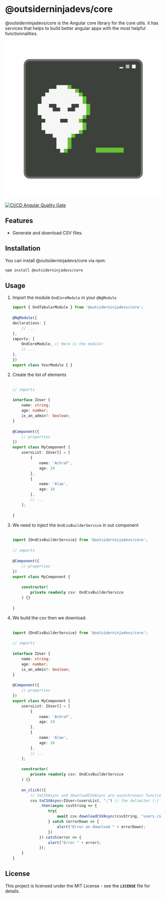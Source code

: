 # @outsiderninjadevs/core

@outsiderninjadevs/core is the Angular core library for the core utils. it has services that helps to build better angular apps with the most helpful functionnalities.

![@outsiderninjadevs/core logo](assets/ond-logo.png)

[![CI/CD Angular Quality Gate](https://github.com/achrafmataich/ond-core/actions/workflows/quality.yml/badge.svg)](https://github.com/achrafmataich/ond-core/actions/workflows/quality.yml)

## Features

- Generate and download CSV files.

## Installation

You can install @outsiderninjadevs/core via npm:

```bash
npm install @outsiderninjadevs/core
```

## Usage

1. Import the module `OndCoreModule` in your `@NgModule`

    ```ts
    import { OndTabularModule } from '@outsiderninjadevs/core';

    @NgModule({
    declarations: [
        // ...
    ],
    imports: [
        OndCoreModule, // Here is the module!
        // ...
    ],
    })
    export class YourModule { }
    ```

2. Create the list of elements

    ```ts

    // imports

    interface IUser {
        name: string;
        age: number;
        is_an_admin?: boolean;
    }

    @Component({
        // properties
    })
    export class MyComponent {
        usersList: IUser[] = [
            {
                name: 'Achraf',
                age: 24
            },
            {
                name: 'Alae',
                age: 18
            },
            // ...
        ];

    }

    ```

3. We need to inject the `OndCsvBuilderService` in out component

    ```ts

    import {OndCsvBuilderService} from '@outsiderninjadevs/core';
    
    // imports

    @Component({
        // properties
    })
    export class MyComponent {
        
        constructor(
            private readonly csv: OndCsvBuilderService
        ) {}

    }
    
    ```

4. We build the csv then we download.

    ```ts

    import {OndCsvBuilderService} from '@outsiderninjadevs/core';

    // imports

    interface IUser {
        name: string;
        age: number;
        is_an_admin?: boolean;
    }

    @Component({
        // properties
    })
    export class MyComponent {
        usersList: IUser[] = [
            {
                name: 'Achraf',
                age: 24
            },
            {
                name: 'Alae',
                age: 18
            },
            // ...
        ];

        constructor(
            private readonly csv: OndCsvBuilderService
        ) {}

        on_click(){
            // toCSVAsync and downloadCSVAsync are asynchronous functions
            csv.toCSVAsync<IUser>(usersList, ";") // the delimiter (;) is optional
                .then(async csvString => {
                    try{
                        await csv.downloadCSVAsync(csvString, "users.csv");
                    } catch (errorDown => {
                        alert("Error on download " + errorDown);
                    })
                }).catch(error => {
                    alert("Error " + error);
                });
        }
    }
    
    ```

## License

This project is licensed under the MIT License - see the **`LICENSE`** file for details.
